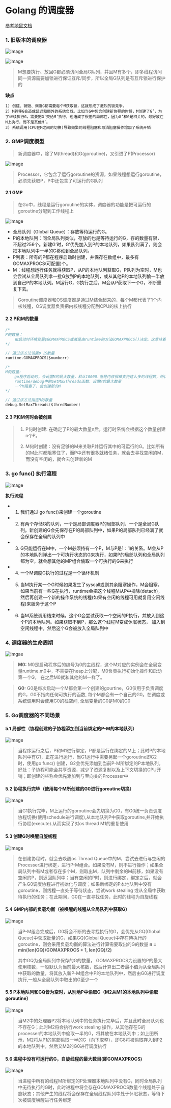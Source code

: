# Golang 的调度器

[参考地鼠文档](https://www.topgoer.cn/docs/golangxiuyang/golangxiuyang-1cmeduvk27bo0)

### 1. 旧版本的调度器

![image](./image/gm.png)

![image](./image/old%E8%B0%83%E5%BA%A6%E5%99%A8.png)

> M想要执行、放回G都必须访问全局G队列，并且M有多个，即多线程访问同一资源需要加锁进行保证互斥/同步，所以全局G队列是有互斥锁进行保护的

**缺点**
```text
1) 创建、销毁、调度G都需要每个M获取锁，这就形成了激烈的锁竞争。
2) M转移G会造成延迟和额外的系统负载。比如当G中包含创建新协程的时候，M创建了G’，为了继续执行G，需要把G’交给M’执行，也造成了很差的局部性，因为G’和G是相关的，最好放在M上执行，而不是其他M’。
3) 系统调用(CPU在M之间的切换)导致频繁的线程阻塞和取消阻塞操作增加了系统开销
```

### 2. GMP调度模型
> 新调度器中，除了M(thread)和G(goroutine)，又引进了P(Processor)

![image](./image/gmp.png)

> Processor，它包含了运行goroutine的资源，如果线程想运行goroutine，必须先获取P，P中还包含了可运行的G队列

#### 2.1 GMP
> 在Go中，线程是运行goroutine的实体，调度器的功能是把可运行的goroutine分配到工作线程上

![image](./image/GMP-%E8%B0%83%E5%BA%A6.png)

- 全局队列（Global Queue）：存放等待运行的G。
- P的本地队列：同全局队列类似，存放的也是等待运行的G，存的数量有限，不超过256个。新建G’时，G’优先加入到P的本地队列，如果队列满了，则会把本地队列中一半的G移动到全局队列。
- P列表：所有的P都在程序启动时创建，并保存在数组中，最多有GOMAXPROCS(可配置)个。
- M：线程想运行任务就得获取P，从P的本地队列获取G，P队列为空时，M也会尝试从全局队列拿一批G放到P的本地队列，或从其他P的本地队列偷一半放到自己P的本地队列。M运行G，G执行之后，M会从P获取下一个G，不断重复下去。

> Goroutine调度器和OS调度器是通过M结合起来的，每个M都代表了1个内核线程，OS调度器负责把内核线程分配到CPU的核上执行



#### 2.2 P和M的数量
```go
/*
P的数量：
    由启动时环境变量$GOMAXPROCS或者是由runtime的方法GOMAXPROCS()决定。这意味着在程序执行的任意时刻都只有$GOMAXPROCS个goroutine在同时运行。
*/

// 通过该方法设置p 的数量
runtime.GOMAXPROCS($numberr)

/*
M的数量:
    go程序启动时，会设置M的最大数量，默认10000.但是内核很难支持这么多的线程数，所以这个限制可以忽略。
    runtime/debug中的SetMaxThreads函数，设置M的最大数量
    一个M阻塞了，会创建新的M
*/

// 通过该方法指定M的数量
debug.SetMaxThreads($thredNumber)
```
#### 2.3 P和M何时会被创建
> 1. P何时创建: 在确定了P的最大数量n后，运行时系统会根据这个数量创建n个P。
>
> 2. M何时创建：没有足够的M来关联P并运行其中的可运行的G。比如所有的M此时都阻塞住了，而P中还有很多就绪任务，就会去寻找空闲的M，而没有空闲的，就会去创建新的M

### 3. go func() 执行流程

![image](./image/go-func%E8%B0%83%E5%BA%A6%E5%91%A8%E6%9C%9F.png)

**执行流程**
- 1. 我们通过 go func()来创建一个goroutine
- 2. 有两个存储G的队列，一个是局部调度器P的局部队列、一个是全局G队列。新创建的G会先保存在P的局部队列中，如果P的局部队列已经满了就会保存在全局的队列中
- 3. G只能运行在M中，一个M必须持有一个P，M与P是1：1的关系。M会从P的本地队列弹出一个可执行状态的G来执行，如果P的局部队列和全局队列都为空，就会想其他的MP组合偷取一个可执行的G来执行
- 4. 一个M调度G执行的过程是一个循环机制
- 5. 当M执行某一个G时候如果发生了syscall或则其余阻塞操作，M会阻塞，如果当前有一些G在执行，runtime会把这个线程M从P中摘除(detach)，然后再创建一个新的操作系统的线程(如果有空闲的线程可用就复用空闲线程)来服务于这个P
- 6. 当M系统调用结束时候，这个G会尝试获取一个空闲的P执行，并放入到这个P的本地队列。如果获取不到P，那么这个线程M变成休眠状态， 加入到空闲线程中，然后这个G会被放入全局队列中

### 4. 调度器的生命周期

![imgae](./image/go%E8%B0%83%E5%BA%A6%E5%99%A8%E7%94%9F%E5%91%BD%E5%91%A8%E6%9C%9F.png)

> **M0:** M0是启动程序后的编号为0的主线程，这个M对应的实例会在全局变量runtime.m0中，不需要在heap上分配，M0负责执行初始化操作和启动第一个G， 在之后M0就和其他的M一样了。

> **G0:** G0是每次启动一个M都会第一个创建的gourtine，G0仅用于负责调度的G，G0不指向任何可执行的函数, 每个M都会有一个自己的G0。在调度或系统调用时会使用G0的栈空间, 全局变量的G0是M0的G0

### 5. Go调度器的不同场景
#### 5.1 局部性（协程创建的子协程添加到当前绑定的P-M的本地队列）

![image](./image/gmp%E5%9C%BA%E6%99%AF1.png)

> 当程序运行之后，P和M1进行绑定，P都是运行在绑定的M上；此时P的本地队列中有G1，正在进行运行，当G1运行中需要另起一个goroutine即G2时，使用go func() 创建，G2会优先添加到当前P-M所绑定的P本地队列。好处：子协程可能会共享资源，减少了资源复制以及上下文切换的CPU开销；即创建的些称会优先添加到与至向关的Processer中

#### 5.2 协程执行完毕（使用每个M所创建的G0进行goroutine切换）

![image](./image/gmp%E5%9C%BA%E6%99%AF2.png)

> 当G1执行完毕，M上运行的goroutine会先切换为G0，有G0统一负责调度协程切换(使用schedule进行调度),从本地队列P中获取goroutine,并开始执行协程(execute).从而实现了对os thread M1的重复使用

#### 5.3 创建G时唤醒自旋线程

![image](./image/gmp%E5%9C%BA%E6%99%AF3.png)

> 在创建协程时，就会去唤醒os Thread Queue中的M，尝试去进行与空闲的Processer进行绑定，进行P-M组合。如果没有M，则不进行操作；如果全局队列中有M或者存在多个M，则取出M，队列中剩余的M前移，如果没有空闲的P，则返回队列中；当有空闲的P时，则进行绑定，绑定之后，就会产生G0调度协程进行初始化与调度；如果新绑定的P本地队列中没有goroutine，则线程一直处于等待状态，尝试work stealing 或从全局中获取待执行的任务；在此期间，G0在一直寻找任务，此时的线程为自旋线程

#### 5.4 GMP内部的负载均衡（被唤醒的线程从全局队列中获取G）

![image](./image/gmp%E5%9C%BA%E6%99%AF4.png)

> 当P-M组合完成后，G0将会不断的去寻找执行的G，会优先从GQ(Global Queue)中获取批量的G，如果GQ(Global Queue)中存在待执行的goroutine，则会采用负载均衡的算法进行计算需要取出的G的数量
> **n = min(len(GQ)/GOMAXPROCS + 1, len(GQ)/2)**
>
>其中GQ为全局队列中保存的G的数量， GOMAXPROCS为设置的P的最大使用核数，一般默认为当前最大核数，然后计算出二者最小值为从全局队列中获取的数量，将其放入新P-M组合中P的本地队列中，然后由G0进行调度执行,一般从全局队列中取出的G至少一个

#### 5.5 P本地队列和GQ皆为空时，从别地P中偷取G（M2从M1的本地队列中偷取goroutine）

![image](./image/gmp%E5%9C%BA%E6%99%AF5.png)

> 当M2中的处理器P2将本地队列中的任务执行完毕后，并且此时全局队列也不存在G；此时M2将会执行work stealing 操作，从其他存在G的processer的本地队列中偷取一半的G，将其放在本地队列中；如上图所示，M2将从P1的尾部偷取一半的G（向下取整），即G8将被偷取存入到P2的本地队列中，然后又M2的G0进行调度执行

#### 5.6 进程中没有可运行的G，自旋线程的最大数目(即GOMAXPROCS)

![image](./image/gmp%E5%9C%BA%E6%99%AF6.png)

>  当进程中所有的线程M所绑定的P处理器本地队列中没有G，同时全局队列中无待执行的G时，此时进程中将会存在GOMAXPROCS数量个线程处于自旋状态；其他产生的线程将会保存在全局线程队列中处于休眠状态，等待下次被调度唤醒进行任务绑定